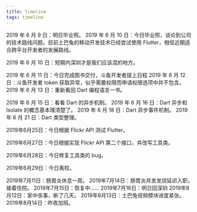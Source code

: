 ```yaml
---
title: timeline
tags: timeline
---
```




2019 年 6 月 9 日：明日毕业照。
2019 年 6 月 10 日：今日毕业照，谈论到公司的技术路线问题。目前土巴兔的移动开发技术已经尝试使用 Flutter，相信近期适合跨平台开发者的发展路线。

2019 年 6 月 10 日：短期内深圳才是我们应该混的地方。

2019 年 6 月 11 日：今日完成图书交付，斗鱼开发者提上日程
2019 年 6 月 12 日：斗鱼开发者 token 获取异常，似乎需要权限而申请权限选项中并不包含。
2019 年 6 月 13 日：重新看回 Dart 编程语言一书。

2019 年 6 月 15 日：看看 Dart 的异步机制。
2019 年 6 月 16 日：Dart 异步和 Isolate 的概念基本理清楚了。
2019 年 6 月 18 日：Dart 异步事件机制。
2019 年 6 月 21 日：Dart 类型整理。

2019年6月25日：今日根据 Flickr API 测试 Flutter。

2019年6月27日：今日根据实现 Flickr API 第二个接口，并改写工具类。

 2019年6月28日：今日修复工具类的 bug。

2019年6月29日：今日离校。

2019年7月11日：肠胃炎休息一周。 
2019年7月14日：肠胃炎并发发烧延迟入职，接着住院。
2019年7月15日：恢复中……
2019年7月16日：明日回深圳
2019年8月12日：家中丧事，断了几天。
2019年8月13日：土巴兔视频模块进度紧张。
2019年8月14日：昨夜加班。


